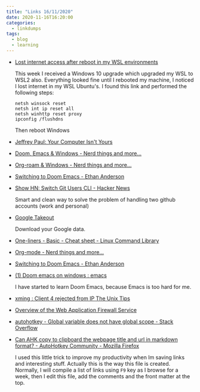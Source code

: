 ```yaml
---
title: "Links 16/11/2020"
date: 2020-11-16T16:20:00
categories:
  - linkdumps
tags:
  - blog
  - learning
---
```

* [Lost internet access after reboot in my WSL environments](https://github.com/microsoft/WSL/issues/3438#issuecomment-410518578)
  
  This week I received a Windows 10 upgrade which upgraded my WSL to WSL2 also. Everything looked fine until I rebooted my machine, I noticed I lost internet in my WSL Ubuntu's. I found this link and performed the following steps:

  ```DOS
  netsh winsock reset
  netsh int ip reset all
  netsh winhttp reset proxy
  ipconfig /flushdns
  ```
  
  Then reboot Windows

* [Jeffrey Paul: Your Computer Isn't Yours](https://sneak.berlin/20201112/your-computer-isnt-yours/)

* [Doom, Emacs & Windows - Nerd things and more...](https://earvingad.github.io/posts/doom_emacs_windows/)

* [Org-roam & Windows - Nerd things and more...](https://earvingad.github.io/posts/org_roam_windows/)

* [Switching to Doom Emacs - Ethan Anderson](https://ethanaa.com/blog/switching-to-doom-emacs/#doom-emacs)

* [Show HN: Switch Git Users CLI - Hacker News](https://news.ycombinator.com/item?id=25069350)
  
  Smart and clean way to solve the problem of handling two github accounts (work and personal)

* [Google Takeout](https://takeout.google.com/?pli=1) 

  Download your Google data.

* [One-liners - Basic - Cheat sheet - Linux Command Library](https://linuxcommandlibrary.com/basic/oneliners.html)

* [Org-mode - Nerd things and more...](https://earvingad.github.io/posts/org_mode/)

* [Switching to Doom Emacs - Ethan Anderson](https://ethanaa.com/blog/switching-to-doom-emacs/#install-doom-emacs)

* [(1) Doom emacs on windows : emacs](https://www.reddit.com/r/emacs/comments/d5hbhl/doom_emacs_on_windows/)

  I have started to learn Doom Emacs, because Emacs is too hard for me.

* [xming : Client 4 rejected from IP The Unix Tips](https://theunixtips.com/xming-client-4-rejected-from-ip/)

* [Overview of the Web Application Firewall Service](https://docs.cloud.oracle.com/en-us/iaas/Content/WAF/Concepts/overview.htm)

* [autohotkey - Global variable does not have global scope - Stack Overflow](https://stackoverflow.com/questions/10198900/global-variable-does-not-have-global-scope)

* [Can AHK copy to clipboard the webpage title and url in markdown format? - AutoHotkey Community - Mozilla Firefox](https://www.autohotkey.com/boards/viewtopic.php?t=72431)

  I used this little trick to improve my productivity when Im saving links and interesting stuff. Actually this is the way this file is created. Normally, I will compile a list of links using `F9` key as I browse for a week, then I edit this file, add the comments and the front matter at the top.
